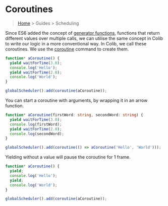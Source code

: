 # Coroutines

> [Home](../index.md) > Guides > Scheduling

Since ES6 added the concept of [generator functions](https://developer.mozilla.org/en-US/docs/Web/JavaScript/Reference/Statements/function*), functions that return different values over multiple calls, we can utilise the same concept in Colib to write our logic in a more conventional way. In Colib, we call these coroutines. We use the [coroutine](../README.md#coroutine) command to create them.

```typescript
function* aCoroutine() {
  yield waitForTime(3.0);
  console.log('Hello');
  yield waitForTime(2.0);
  console.log('World');
}

globalScheduler().add(coroutine(aCoroutine));
```

You can start a coroutine with arguments, by wrapping it in an arrow function.

```typescript
function* aCoroutine(firstWord: string, secondWord: string) {
  yield waitForTime(3.0);
  console.log(firstWord);
  yield waitForTime(2.0);
  console.log(secondWord);
}

globalScheduler().add(coroutine(() => aCoroutine('Hello', 'World')));
```

Yielding without a value will pause the coroutine for 1 frame.

```typescript
function* aCoroutine() {
  yield;
  console.log('Hello');
  yield;
  console.log('World');
}

globalScheduler().add(coroutine(aCoroutine));
```
